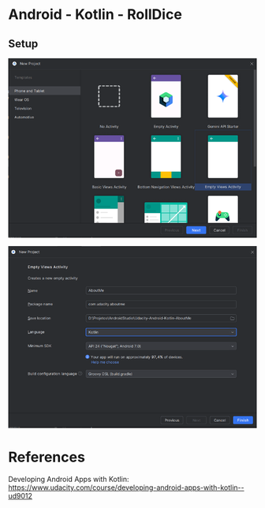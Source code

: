 # Android - Kotlin - RollDice

## Setup

![Activity](imgs/AndroidStudio-01-Activity.png)

![Settings](imgs/AndroidStudio-02-Settings.png)



# References
Developing Android Apps with Kotlin:
https://www.udacity.com/course/developing-android-apps-with-kotlin--ud9012